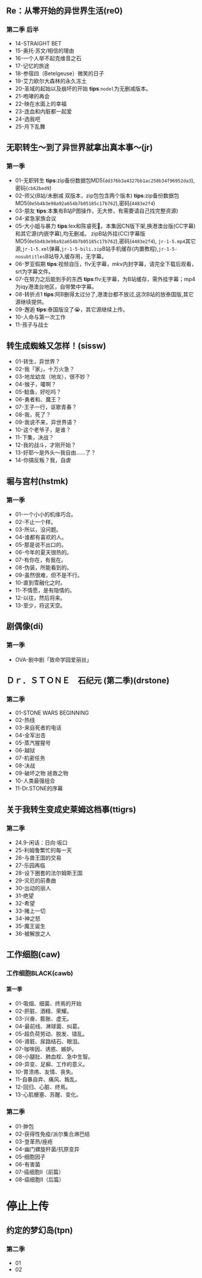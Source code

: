 ## Re：从零开始的异世界生活(re0)
### 第二季 后半
- 14-STRAIGHT BET
- 15-奥托·苏文/相信的理由
- 16-一个人举不起克维音之石
- 17-记忆的旅途
- 18-参宿四（Betelgeuse）微笑的日子
- 19-艾力欧尔大森林的永久冻土
- 20-圣域的起始以及崩坏的开始
**tips**:`nodel`为无删减版本。
- 21-咆哮的再会
- 22-映在水面上的幸福
- 23-连血和内脏都一起爱
- 24-选我吧
- 25-月下乱舞

## 无职转生～到了异世界就拿出真本事～(jr)
### 第一季
- 01-无职转生
**tips**:zip备份数据包MD5(`dd376b3a4327bb1ac258b34f96952da3`),密码(`cb62bed9`)
- 02-师父(B站/未删减 双版本，zip包包含两个版本)
**tips**:zip备份数据包MD5(`0e5b4b3e98a92a654b7b05185c17b762`),密码(`4483e2f4`)
- 03-朋友
**tips**:本集有B站P图操作，无大修，有需要请自己找完整资源)
- 04-紧急家族会议
- 05-大小姐与暴力
**tips**:lex和陈睿死🐴。本集因CN版下架,换港澳台版(CC字幕)和其它源(内嵌字幕),均无删减。
zipB站外挂(CC)字幕版MD5(`0e5b4b3e98a92a654b7b05185c17b762`),密码(`4483e2f4`),
`jr-1-5.mp4`其它源,`jr-1-5.xml`弹幕,`jr-1-5-bili.zip`B站手机缓存(内置教程),`jr-1-5-nosubtitles`B站导入缓存用，无字幕。
- 06-罗亚假期
**tips**:视频自压，flv无字幕，mkv内封字幕，请完全下载后观看，srt为字幕文件。
- 07-在努力之后能到手的东西
**tips**:flv无字幕，为B站缓存，需外挂字幕；mp4为iqy港澳台地区，自带繁中字幕。
- 08-转折点1
**tips**:阿B删得太过分了,港澳台都不放过,这次B站的放泰国版,其它源继续提供。
- 09-邂逅
**tips**:泰国版没了😭，其它源继续上传。
- 10-人命与第一次工作
- 11-孩子与战士

## 转生成蜘蛛又怎样！(sissw)
- 01-转生，异世界？
- 02-我「家」，十万火急？
- 03-地龙幼龙（地龙），很不妙？
- 04-猴子，嚯啊？
- 05-鲶鱼，好吃吗？
- 06-勇者和、魔王？
- 07-王子一行，讴歌青春？
- 08-我，死了？
- 09-我说不来，异世界语？
- 10-这个老爷子，是谁？
- 11-下集，决战？
- 12-我的战斗，才刚开始？
- 13-好耶～是外头～我自由……了？
- 14-你搞反叛？我，自虐

## 堀与宫村(hstmk)
### 第一季
- 01-一个小小的机缘巧合。
- 02-不止一个样。
- 03-所以，没问题。
- 04-谁都有喜欢的人。
- 05-那是说不出口的。
- 06-今年的夏天很热的。
- 07-有你在，有我在。
- 08-伪装，所能看到的。
- 09-虽然很难，但不是不行。
- 10-直到雪融化之时。
- 11-不情愿，是有隐情的。
- 12-以往，然后将来。
- 13-至少，将这天空。

## 剧偶像(di)
### 第一季
- OVA-剧中剧「致命学园爱丽丝」

## Ｄｒ．ＳＴＯＮＥ　石纪元  (第二季)(drstone)
### 第二季
- 01-STONE WARS BEGINNING
- 02-热线
- 03-来自死者的电话
- 04-全军出击
- 05-蒸汽猩猩号
- 06-越狱
- 07-机密任务
- 08-决战
- 09-破坏之物 拯救之物
- 10-人类最强组合
- 11-Dr.STONE的序幕

## 关于我转生变成史莱姆这档事(ttigrs)
### 第二季
- 24.9-闲话：日向·坂口
- 25-利姆鲁繁忙的每一天
- 26-与兽王国的交易
- 27-乐园再临
- 28-设下圈套的法尔姆斯王国
- 29-灾厄的前奏曲
- 30-出动的丽人
- 31-绝望
- 32-希望
- 33-赌上一切
- 34-神之怒
- 35-魔王诞生
- 36-被解放之人

## 工作细胞(caw)
### 工作细胞BLACK(cawb)
#### 第一季
- 01-吸烟、细菌、终焉的开始
- 02-肝脏、酒精、荣耀。
- 03-兴奋、膨胀、虚无。
- 04-最前线、淋球菌、纠葛。
- 05-超负荷劳动、脱发、错乱。
- 06-肾脏、尿路结石、眼泪。
- 07-咖啡因、诱惑、嫉妒。
- 08-小腿肚、肺血栓、急中生智。
- 09-异变、足癣、工作的意义。
- 10-胃溃疡、友情、丧失。
- 11-自暴自弃、痛风、叛乱。
- 12-回归、心脏、终焉。
- 13-心肌梗塞、苏醒、变化。

### 第二季
- 01-肿包
- 02-获得性免疫/派尔集合淋巴结
- 03-登革热/痤疮
- 04-幽门螺旋杆菌/抗原变异
- 05-细胞因子
- 06-有害菌
- 07-癌细胞Ⅱ（前篇）
- 08-癌细胞Ⅱ（后篇）

# 停止上传
## 约定的梦幻岛(tpn)
### 第二季
- 01
- 02